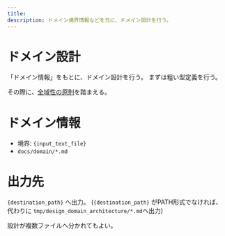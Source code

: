 ```yaml
---
title: 
description: ドメイン境界情報などを元に、ドメイン設計を行う。
---
```

# ドメイン設計

「ドメイン情報」をもとに、ドメイン設計を行う。
まずは粗い型定義を行う。

その際に、[全域性の原則](docs/totality.ja.md)を踏まえる。


# ドメイン情報

- 境界: `{input_text_file}`
- `docs/domain/*.md`


# 出力先

`{destination_path}` へ出力。
(`{destination_path}` がPATH形式でなければ、代わりに `tmp/design_domain_architecture/*.md`へ出力)

設計が複数ファイルへ分かれてもよい。


